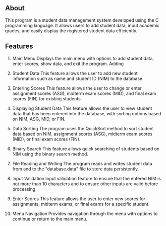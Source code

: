 ## About
This program is a student data management system developed using the C programming language. It allows users to add student data, input academic grades, and easily display the registered student data efficiently.

## Features
1. Main Menu
   Displays the main menu with options to add student data, enter scores, show data, and exit the program.
   Adding

2. Student Data
   This feature allows the user to add new student information such as name and student ID (NIM) to the database. 

3. Entering Scores
   This feature allows the user to change or enter assignment scores (ASG), midterm exam scores (MID), and final exam scores (FIN) for existing students.

4. Displaying Student Data
   This feature allows the user to view student data that has been entered into the database, with sorting options based on NIM, ASG, MID, or FIN.

5. Data Sorting
   The program uses the QuickSort method to sort student data based on NIM, assignment scores (ASG), midterm exam scores (MID), or final exam scores (FIN).

6. Binary Search
   This feature allows quick searching of students based on NIM using the binary search method.

7. File Reading and Writing
   The program reads and writes student data from and to the "database.data" file to store data persistently.

8. Input Validation
   Input validation feature to ensure that the entered NIM is not more than 10 characters and to ensure other inputs are valid before processing.

9. Enter Scores
   This feature allows the user to enter new scores for assignments, midterm exams, or final exams for a specific student.

10. Menu Navigation
   Provides navigation through the menu with options to continue or return to the main menu.

